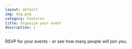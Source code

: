 ```yaml
---
layout: default
img: dog.png
category: Features
title: Organize your event
description: |
---
```

   RSVP for your events - or see how many people will join you.
